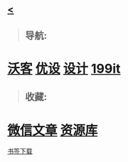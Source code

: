 ## [<](./)


> ## 导航:

# [沃客](https://www.9178.work/) [优设](https://hao.uisdc.com/) [设计](http://hao.shejidaren.com/) [199it](http://hao.199it.com/)

> ## 收藏:

# [微信文章](https://weixin.sogou.com/) [资源库](https://leach-chen.github.io/)








<a href="/bookmarks_2019_11_18.html.zip" >书签下载</a> 





